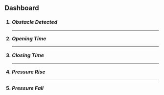 <!DOCTYPE html>
<html>
  <head>
    <h2>Dashboard</h2>
  </head>
  <body>
   <ol>
   <h3>  
     <li><I>Obstacle Detected</I></li>
     <hr>
     <li><I>Opening Time</I></li>
     <hr>
     <li><I>Closing Time</I></li>
     <hr>
     <li><I>Pressure Rise</I></li>
     <hr>
     <li><I>Pressure Fall</I></li>
   </h3>
   </ol>   
  </body>
</html>
  
